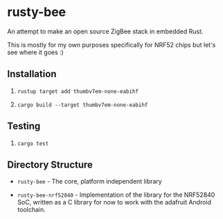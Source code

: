 # rusty-bee

An attempt to make an open source ZigBee stack in embedded Rust.

This is mostly for my own purposes specifically for NRF52 chips but let's see
where it goes :)

## Installation

1. `rustup target add thumbv7em-none-eabihf`

2. `cargo build --target thumbv7em-none-eabihf`

## Testing

1. `cargo test`

## Directory Structure

* `rusty-bee` - The core, platform independent library

* `rusty-bee-nrf52840` - Implementation of the library for the NRF52840 SoC,
  written as a C library for now to work with the adafruit Android toolchain.
